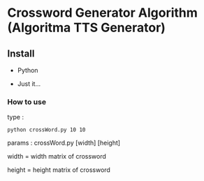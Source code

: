 # Crossword Generator Algorithm (Algoritma TTS Generator)

## Install

- Python

- Just it...

### How to use

type  : 

`python crossWord.py 10 10`

params : crossWord.py [width] [height]

width = width matrix of crossword

height = height matrix of crossword